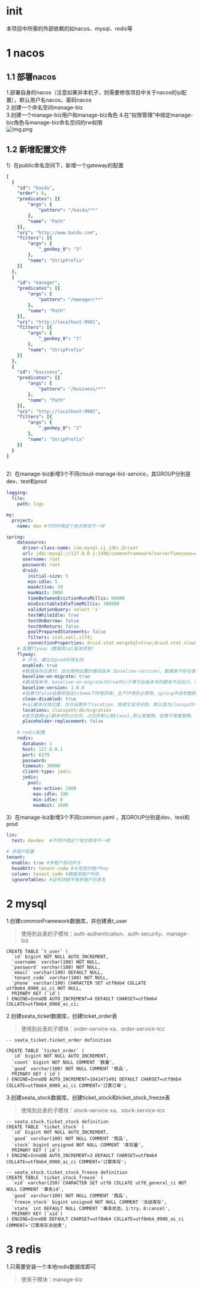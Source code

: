 # init
本项目中所需的外部依赖的如nacos、mysql、redis等  

# 1 nacos
## 1.1 部署nacos
1.部署自身的nacos（注意如果非本机子，则需要修改项目中关于nacos的ip配置），默认用户名nacos，密码nacos  
2.创建一个命名空间manage-biz  
3.创建一个manage-biz用户和manage-biz角色
4.在“权限管理”中绑定manage-biz角色与manage-biz命名空间的rw权限  
![img.png](readme-img/nacos权限.png)
## 1.2 新增配置文件
1）在public命名空间下，新增一个gateway的配置
```yaml
[
  {
    "id": "baidu",
    "order": 0,
    "predicates": [{
        "args": {
            "pattern": "/baidu/**"
        },
        "name": "Path"
    }],
    "uri": "http://www.baidu.com",
    "filters": [{
        "args": {
            "_genkey_0": "2"
        },
        "name": "StripPrefix"
    }]
  },
  {
    "id": "manager",
    "predicates": [{
        "args": {
            "pattern": "/manager/**"
        },
        "name": "Path"
    }],
    "uri": "http://localhost:9981",
    "filters": [{
        "args": {
            "_genkey_0": "1"
        },
        "name": "StripPrefix"
    }]
  },
  {
    "id": "business",
    "predicates": [{
        "args": {
            "pattern": "/business/**"
        },
        "name": "Path"
    }],
    "uri": "http://localhost:9982",
    "filters": [{
        "args": {
            "_genkey_0": "1"
        },
        "name": "StripPrefix"
    }]
  }
]
            
```
2）在manage-biz新增3个不同cloud-manage-biz-service，其GROUP分别是dev、test和prod
```yaml
logging:
  file:
    path: logs

my:
  project:
    name: dev #不同环境这个地方修改不一样

spring:
    datasource:
      driver-class-name: com.mysql.cj.jdbc.Driver
      url: jdbc:mysql://127.0.0.1:3306/commonframework?serverTimezone=Asia/Shanghai&useUnicode=true&characterEncoding=utf-8&zeroDateTimeBehavior=convertToNull&useSSL=false&allowPublicKeyRetrieval=true
      username: root
      password: root
      druid:
        initial-size: 5
        min-idle: 5
        maxActive: 20
        maxWait: 3000
        timeBetweenEvictionRunsMillis: 60000
        minEvictableIdleTimeMillis: 300000
        validationQuery: select 'x'
        testWhileIdle: true
        testOnBorrow: false
        testOnReturn: false
        poolPreparedStatements: false
        filters: stat,wall,slf4j
        connectionProperties: druid.stat.mergeSql=true;druid.stat.slowSqlMillis=5000;socketTimeout=10000;connectTimeout=1200
    # 配置flyway（数据库sql版本控制）
    flyway:
      # 开关，建议在prod环境关闭
      enabled: true
      #数据库存在表时，自动使用设置的基线版本（baseline-version），数据库不存在表时，即使设置了，也会从第一个版本开始执行，默认值为false
      baseline-on-migrate: true
      #基线版本号，baseline-on-migrate为true时小于等于此版本号的脚本不会执行，默认值为1
      baseline-version: 1.0.0
      #设置为false会删除指定schema下所有的表，生产环境务必禁用，spring中该参数默认是false，需要手动设置为true
      clean-disabled: true
      #sql脚本存放位置，允许设置多个location，用英文逗号分割，默认值为classpath:db/migration
      locations: classpath:db/migration
      #是否替换sql脚本中的占位符，占位符默认是${xxx},默认是替换，如果不需要替换，可以设置为false
      placeholder-replacement: false
  
    # redis配置
    redis:
      database: 1
      host: 127.0.0.1
      port: 6379
      password:
      timeout: 30000
      client-type: jedis
      jedis:
        pool:
          max-active: 1000
          max-idle: 100
          min-idle: 0
          maxWait: 1000
```
3）在manage-biz新增3个不同common.yaml ，其GROUP分别是dev、test和prod
```yaml
lin:
  test: devdev  #不同环境这个地方修改不一样

# 多租户配置
tenant:
  enable: true #多租户启动开关
  headAttr: tenant-code #头信息的租户key
  column: tenant_code #数据库租户列名
  ignoreTables: #逗号拼接不用多租户的表名
```
# 2 mysql
1.创建commonFramework数据库，并创建表t_user
> 使用到此表的子模块：auth-authentication、auth-security、manage-biz
```roomsql
CREATE TABLE `t_user` (
  `id` bigint NOT NULL AUTO_INCREMENT,
  `username` varchar(100) NOT NULL,
  `password` varchar(100) NOT NULL,
  `email` varchar(100) DEFAULT NULL,
  `tenant_code` varchar(100) NOT NULL,
  `phone` varchar(100) CHARACTER SET utf8mb4 COLLATE utf8mb4_0900_ai_ci NOT NULL,
  PRIMARY KEY (`id`)
) ENGINE=InnoDB AUTO_INCREMENT=4 DEFAULT CHARSET=utf8mb4 COLLATE=utf8mb4_0900_ai_ci;
```
2.创建seata_ticket数据库，创建ticket_order表
> 使用到此表的子模块：order-service-xa、order-service-tcc
```roomsql
-- seata_ticket.ticket_order definition

CREATE TABLE `ticket_order` (
  `id` bigint NOT NULL AUTO_INCREMENT,
  `count` bigint NOT NULL COMMENT '数量',
  `good` varchar(100) NOT NULL COMMENT '商品',
  PRIMARY KEY (`id`)
) ENGINE=InnoDB AUTO_INCREMENT=1841471491 DEFAULT CHARSET=utf8mb4 COLLATE=utf8mb4_0900_ai_ci COMMENT='订票订单';
```
3.创建seata_stock数据库，创建ticket_stock和ticket_stock_freeze表
> 使用到此表的子模块：stock-service-xa、stock-service-tcc

```roomsql
-- seata_stock.ticket_stock definition
CREATE TABLE `ticket_stock` (
  `id` bigint NOT NULL AUTO_INCREMENT,
  `good` varchar(100) NOT NULL COMMENT '商品',
  `stock` bigint unsigned NOT NULL COMMENT '库存量',
  PRIMARY KEY (`id`)
) ENGINE=InnoDB AUTO_INCREMENT=3 DEFAULT CHARSET=utf8mb4 COLLATE=utf8mb4_0900_ai_ci COMMENT='订票库存';

-- seata_stock.ticket_stock_freeze definition
CREATE TABLE `ticket_stock_freeze` (
  `xid` varchar(250) CHARACTER SET utf8 COLLATE utf8_general_ci NOT NULL COMMENT '事务id',
  `good` varchar(100) NOT NULL COMMENT '商品',
  `freeze_stock` bigint unsigned NOT NULL COMMENT '冻结库存',
  `state` int DEFAULT NULL COMMENT '事务状态，1:try，0:cancel',
  PRIMARY KEY (`xid`)
) ENGINE=InnoDB DEFAULT CHARSET=utf8mb4 COLLATE=utf8mb4_0900_ai_ci COMMENT='订票库存冻结表';

```
# 3 redis
1.只需要安装一个本地redis数据库即可
> 使用子模块：manage-biz